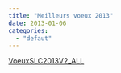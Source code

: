 ```yaml
---
title: "Meilleurs voeux 2013"
date: 2013-01-06
categories: 
  - "defaut"
---
```


[VoeuxSLC2013V2_ALL](uploads/VoeuxSLC2013V2_ALL-1024x511.png)
